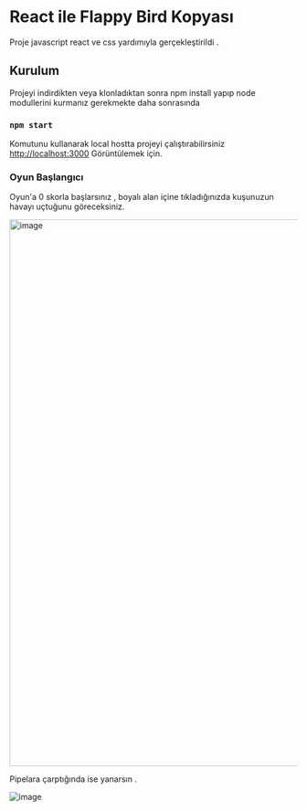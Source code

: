# React ile Flappy Bird Kopyası

Proje javascript react ve css yardımıyla gerçekleştirildi . 

## Kurulum

Projeyi indirdikten veya klonladıktan sonra npm install yapıp node modullerini kurmanız gerekmekte  daha sonrasında 

### `npm start`

Komutunu kullanarak local hostta projeyi çalıştırabilirsiniz 
 [http://localhost:3000](http://localhost:3000) Görüntülemek için.

### Oyun Başlangıcı

Oyun'a 0 skorla başlarsınız , boyalı alan içine tıkladığınızda kuşunuzun havayı uçtuğunu göreceksiniz.

<img width="958" alt="image" src="https://user-images.githubusercontent.com/44298585/151413235-8162170b-efb7-4839-bdb4-b7fde7180c14.png">

Pipelara çarptığında ise yanarsın . 

![image](https://user-images.githubusercontent.com/44298585/151413442-2d5c09ae-1f0f-4da5-a774-c8fa080f6d37.png)


